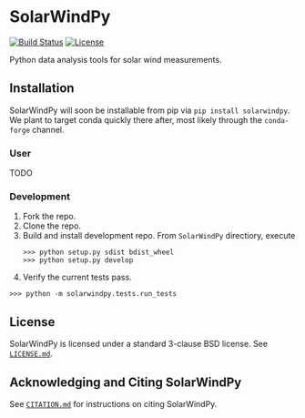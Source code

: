 # SolarWindPy
[![Build Status](https://travis-ci.com/blalterman/SolarWindPy.svg?token=tsZeqtLHgqx3UJh7uvM8&branch=master)](https://travis-ci.com/blalterman/SolarWindPy)
[![License](https://img.shields.io/badge/License-BSD%203--Clause-blue.svg)](./LICENSE.md)

Python data analysis tools for solar wind measurements.


## Installation
SolarWindPy will soon be installable from pip via ``pip install solarwindpy``.
We plant to target conda quickly there after, most likely through the ``conda-forge`` channel.

### User
TODO

### Development
1) Fork the repo.
2) Clone the repo.
3) Build and install development repo.
  From `SolarWindPy` directiory, execute 
    ```
    >>> python setup.py sdist bdist_wheel
    >>> python setup.py develop
    ```
4) Verify the current tests pass.
  ```
  >>> python -m solarwindpy.tests.run_tests
  ```
  

## License

SolarWindPy is licensed under a standard 3-clause BSD license. See [``LICENSE.md``](LICENSE.md).

## Acknowledging and Citing SolarWindPy

See [``CITATION.md``](CITATION.md) for instructions on citing SolarWindPy.
